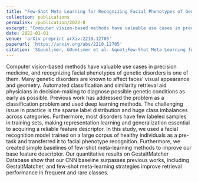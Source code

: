```yaml
---
title: "Few-Shot Meta Learning for Recognizing Facial Phenotypes of Genetic Disorders"
collection: publications
permalink: /publication/2022-8
excerpt: "Computer vision-based methods have valuable use cases in precision medicine, and recognizing facial phenotypes of genetic disorders is one of them. Many genetic disorders are known to affect faces&apos; visual appearance and geometry. Automated classification and similarity retrieval aid physicians in decision-making to diagnose possible genetic conditions as early as possible. Previous work has addressed the problem as a classification problem and used deep learning methods [...]"
date: 2022-01-01
venue: 'arXiv preprint arXiv:2210.12705'
paperurl: 'https://arxiv.org/abs/2210.12705'
citation: 'S&uuml;mer, &Ouml;mer et al. &quot;Few-Shot Meta Learning for Recognizing Facial Phenotypes of Genetic Disorders.&quot; arXiv preprint arXiv:2210.12705. 2022'
---
```

Computer vision-based methods have valuable use cases in precision medicine, and recognizing facial phenotypes of genetic disorders is one of them. Many genetic disorders are known to affect faces&apos; visual appearance and geometry. Automated classification and similarity retrieval aid physicians in decision-making to diagnose possible genetic conditions as early as possible. Previous work has addressed the problem as a classification problem and used deep learning methods. The challenging issue in practice is the sparse label distribution and huge class imbalances across categories. Furthermore, most disorders have few labeled samples in training sets, making representation learning and generalization essential to acquiring a reliable feature descriptor. In this study, we used a facial recognition model trained on a large corpus of healthy individuals as a pre-task and transferred it to facial phenotype recognition. Furthermore, we created simple baselines of few-shot meta-learning methods to improve our base feature descriptor. Our quantitative results on GestaltMatcher Database show that our CNN baseline surpasses previous works, including GestaltMatcher, and few-shot meta-learning strategies improve retrieval performance in frequent and rare classes.
